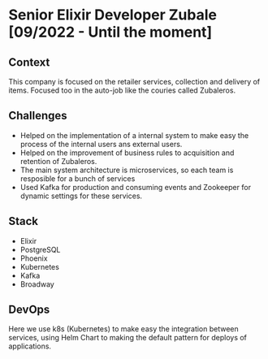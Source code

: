 # Senior Elixir Developer Zubale [09/2022 - Until the moment]

## Context
This company is focused on the retailer services, collection and delivery of items. Focused too in the auto-job like the couries called Zubaleros.

## Challenges
- Helped on the implementation of a internal system to make easy the process of the internal users ans external users.
- Helped on the improvement of business rules to acquisition and retention of Zubaleros.
- The main system architecture is microservices, so each team is resposible for a bunch of services
- Used Kafka for production and consuming events and Zookeeper for dynamic settings for these services.

## Stack
- Elixir
- PostgreSQL
- Phoenix
- Kubernetes
- Kafka
- Broadway

## DevOps
Here we use k8s (Kubernetes) to make easy the integration between services, using Helm Chart to making the default pattern for deploys of applications.

